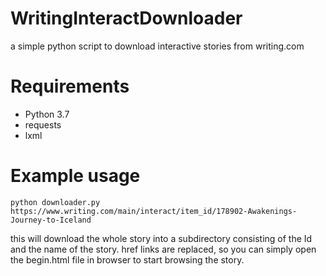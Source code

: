 # WritingInteractDownloader
a simple python script to download interactive stories from writing.com


Requirements
===============================================================

- Python 3.7
- requests
- lxml 

Example usage
===============================================================
```
python downloader.py https://www.writing.com/main/interact/item_id/178902-Awakenings-Journey-to-Iceland
```

this will download the whole story into a subdirectory consisting of the Id and the name of the story.
href links are replaced, so you can simply open the begin.html file in browser to start browsing the story.

